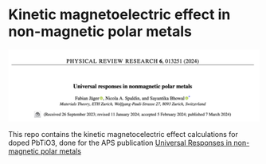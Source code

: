 # Kinetic magnetoelectric effect in non-magnetic polar metals

![cover](cover.png)

This repo contains the kinetic magnetocelectric effect calculations for doped PbTiO3,  done for the APS publication [Universal Responses in non-magnetic polar metals](https://journals.aps.org/prresearch/abstract/10.1103/PhysRevResearch.6.013251)

